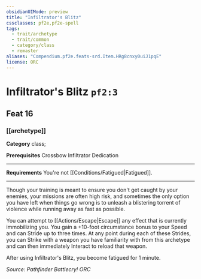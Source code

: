 ```yaml
---
obsidianUIMode: preview
title: "Infiltrator's Blitz"
cssclasses: pf2e,pf2e-spell
tags:
  - trait/archetype
  - trait/common
  - category/class
  - remaster
aliases: "Compendium.pf2e.feats-srd.Item.HRg8cnxy0uiJ1pqE"
license: ORC
---
```

# Infiltrator's Blitz `pf2:3`
## Feat 16
### [[archetype]]

**Category** class; 



**Prerequisites** Crossbow Infiltrator Dedication
* * *
**Requirements** You're not [[Conditions/Fatigued|Fatigued]].

* * *

Though your training is meant to ensure you don't get caught by your enemies, your missions are often high risk, and sometimes the only option you have left when things go wrong is to unleash a blistering torrent of violence while running away as fast as possible.

You can attempt to [[Actions/Escape|Escape]] any effect that is currently immobilizing you. You gain a +10-foot circumstance bonus to your Speed and can Stride up to three times. At any point during each of these Strides, you can Strike with a weapon you have familiarity with from this archetype and can then immediately Interact to reload that weapon.

After using Infiltrator's Blitz, you become fatigued for 1 minute.

*Source: Pathfinder Battlecry!*
*ORC*
